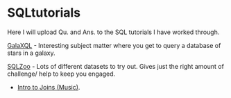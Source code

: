 # SQLtutorials

Here I will upload Qu. and Ans. to the SQL tutorials I have worked through.

[GalaXQL](http://sol.gfxile.net/g3/) - Interesting subject matter where you get to query a database of stars in a galaxy. 

[SQLZoo](http://sqlzoo.net) - Lots of different datasets to try out. Gives just the right amount of challenge/ help to keep you engaged. 
  - [Intro to Joins (Music)](SQLZoo/Music.sql).